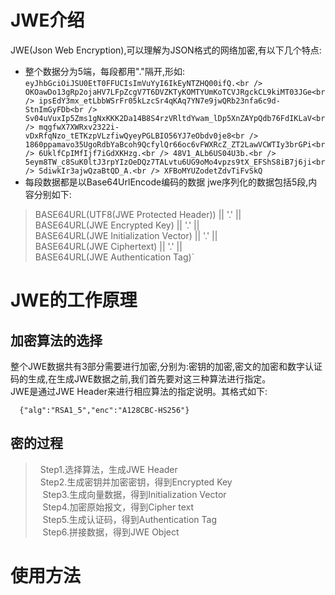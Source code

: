# JWE介绍

JWE(Json Web Encryption),可以理解为JSON格式的网络加密,有以下几个特点:<br/>
* 整个数据分为5端，每段都用"."隔开,形如:<br />
`eyJhbGciOiJSU0EtT0FFUCIsImVuYyI6IkEyNTZHQ00ifQ.<br />
OKOawDo13gRp2ojaHV7LFpZcgV7T6DVZKTyKOMTYUmKoTCVJRgckCL9kiMT03JGe<br />
ipsEdY3mx_etLbbWSrFr05kLzcSr4qKAq7YN7e9jwQRb23nfa6c9d-StnImGyFDb<br />
Sv04uVuxIp5Zms1gNxKKK2Da14B8S4rzVRltdYwam_lDp5XnZAYpQdb76FdIKLaV<br />
mqgfwX7XWRxv2322i-vDxRfqNzo_tETKzpVLzfiwQyeyPGLBIO56YJ7eObdv0je8<br />
1860ppamavo35UgoRdbYaBcoh9QcfylQr66oc6vFWXRcZ_ZT2LawVCWTIy3brGPi<br />
6UklfCpIMfIjf7iGdXKHzg.<br />
48V1_ALb6US04U3b.<br />
5eym8TW_c8SuK0ltJ3rpYIzOeDQz7TALvtu6UG9oMo4vpzs9tX_EFShS8iB7j6ji<br />
SdiwkIr3ajwQzaBtQD_A.<br />
XFBoMYUZodetZdvTiFvSkQ`<br />
* 每段数据都是以Base64UrlEncode编码的数据
jwe序列化的数据包括5段,内容分别如下:
>   BASE64URL(UTF8(JWE Protected Header)) || '.' || <br />
    BASE64URL(JWE Encrypted Key) || '.' || <br />
    BASE64URL(JWE Initialization Vector) || '.' || <br />
    BASE64URL(JWE Ciphertext) || '.' || <br />
    BASE64URL(JWE Authentication Tag)` <br />
# JWE的工作原理

## 加密算法的选择
整个JWE数据共有3部分需要进行加密,分别为:密钥的加密,密文的加密和数字认证码的生成,在生成JWE数据之前,我们首先要对这三种算法进行指定。<br />
JWE是通过JWE Header来进行相应算法的指定说明。其格式如下:
```
  {"alg":"RSA1_5","enc":"A128CBC-HS256"}
```
## 密的过程
>   Step1.选择算法，生成JWE Header<br/>
    Step2.生成密钥并加密密钥，得到Encrypted Key<br/>
    Step3.生成向量数据，得到Initialization Vector<br/>
    Step4.加密原始报文，得到Cipher text<br/>
    Step5.生成认证码，得到Authentication Tag<br/>
    Step6.拼接数据，得到JWE Object<br/>
# 使用方法


